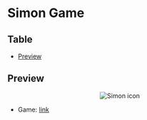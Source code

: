 # Simon Game

## Table

- [Preview](#preview) 

## Preview

<p align="center">
   <img src="favicon.ico" alt="Simon icon"/>
</p>

- Game: [link](https://nyyu.github.io/simonGame/)
